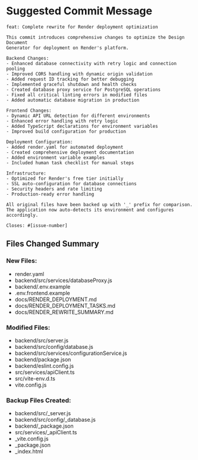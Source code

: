 # Suggested Commit Message

```
feat: Complete rewrite for Render deployment optimization

This commit introduces comprehensive changes to optimize the Design Document
Generator for deployment on Render's platform.

Backend Changes:
- Enhanced database connectivity with retry logic and connection pooling
- Improved CORS handling with dynamic origin validation
- Added request ID tracking for better debugging
- Implemented graceful shutdown and health checks
- Created database proxy service for PostgreSQL operations
- Fixed all critical linting errors in modified files
- Added automatic database migration in production

Frontend Changes:
- Dynamic API URL detection for different environments
- Enhanced error handling with retry logic
- Added TypeScript declarations for environment variables
- Improved build configuration for production

Deployment Configuration:
- Added render.yaml for automated deployment
- Created comprehensive deployment documentation
- Added environment variable examples
- Included human task checklist for manual steps

Infrastructure:
- Optimized for Render's free tier initially
- SSL auto-configuration for database connections
- Security headers and rate limiting
- Production-ready error handling

All original files have been backed up with '_' prefix for comparison.
The application now auto-detects its environment and configures accordingly.

Closes: #[issue-number]
```

## Files Changed Summary

### New Files:
- render.yaml
- backend/src/services/databaseProxy.js
- backend/.env.example
- .env.frontend.example
- docs/RENDER_DEPLOYMENT.md
- docs/RENDER_DEPLOYMENT_TASKS.md
- docs/RENDER_REWRITE_SUMMARY.md

### Modified Files:
- backend/src/server.js
- backend/src/config/database.js
- backend/src/services/configurationService.js
- backend/package.json
- backend/eslint.config.js
- src/services/apiClient.ts
- src/vite-env.d.ts
- vite.config.js

### Backup Files Created:
- backend/src/_server.js
- backend/src/config/_database.js
- backend/_package.json
- src/services/_apiClient.ts
- _vite.config.js
- _package.json
- _index.html